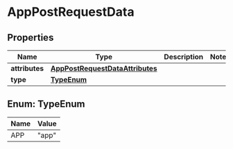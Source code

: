 

# AppPostRequestData


## Properties

| Name | Type | Description | Notes |
|------------ | ------------- | ------------- | -------------|
|**attributes** | [**AppPostRequestDataAttributes**](AppPostRequestDataAttributes.md) |  |  |
|**type** | [**TypeEnum**](#TypeEnum) |  |  |



## Enum: TypeEnum

| Name | Value |
|---- | -----|
| APP | &quot;app&quot; |



